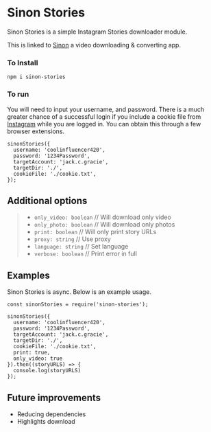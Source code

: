 # Sinon Stories

Sinon Stories is a simple Instagram Stories downloader module.

This is linked to [Sinon](https://github.com/JCGithu/sinon) a video downloading & converting app.

### To Install

`npm i sinon-stories`

### To run

You will need to input your username, and password. There is a much greater chance of a successful login if you include a cookie file from [Instagram](https://instagram.com) while you are logged in. You can obtain this through a few browser extensions.

```JS
sinonStories({
  username: 'coolinfluencer420',
  password: '1234Password',
  targetAccount: 'jack.c.gracie',
  targetDir: './',
  cookieFile: './cookie.txt',
});
```

## Additional options

> - `only_video: boolean` // Will download only video
> - `only_photo: boolean` // Will download only photos
> - `print: boolean` // Will only print story URLs
> - `proxy: string` // Use proxy
> - `language: string` // Set language
> - `verbose: boolean` // Print error in full

## Examples

Sinon Stories is async. Below is an example usage.

```JS
const sinonStories = require('sinon-stories');

sinonStories({
  username: 'coolinfluencer420',
  password: '1234Password',
  targetAccount: 'jack.c.gracie',
  targetDir: './',
  cookieFile: './cookie.txt',
  print: true,
  only_video: true
}).then((storyURLS) => {
  console.log(storyURLS)
});
```

## Future improvements

- Reducing dependencies
- Highlights download
